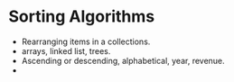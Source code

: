 # Sorting Algorithms
- Rearranging items in a collections.
- arrays, linked list, trees.
- Ascending or descending, alphabetical, year, revenue.
- 